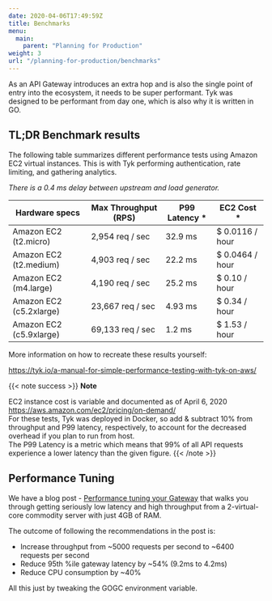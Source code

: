 ```yaml
---
date: 2020-04-06T17:49:59Z
title: Benchmarks
menu:
  main:
    parent: "Planning for Production"
weight: 3
url: "/planning-for-production/benchmarks"
---
```


As an API Gateway introduces an extra hop and is also the single point of entry into the ecosystem, it needs to be super performant.  Tyk was designed to be performant from day one, which is also why it is written in GO.

## TL;DR Benchmark results
The following table summarizes different performance tests using Amazon EC2 virtual instances.
This is with Tyk performing authentication, rate limiting, and gathering analytics.

*There is a 0.4 ms delay between upstream and load generator.*

|     Hardware specs      |   Max Throughput (RPS)  |  P99 Latency *  |    EC2 Cost *   |
|-------------------------|-------------------------|-----------------|-------------------|
| Amazon EC2 (t2.micro)   | 2,954 req / sec         | 32.9 ms         | $ 0.0116 / hour   |
| Amazon EC2 (t2.medium)  | 4,903 req / sec         | 22.2 ms         | $ 0.0464 / hour   |
| Amazon EC2 (m4.large)   | 4,190 req / sec         | 25.2 ms         | $ 0.10 / hour     |
| Amazon EC2 (c5.2xlarge) | 23,667 req / sec        | 4.93 ms         | $ 0.34 / hour     |
| Amazon EC2 (c5.9xlarge) | 69,133 req / sec        | 1.2 ms          | $ 1.53 / hour     |


More information on how to recreate these results yourself:

https://tyk.io/a-manual-for-simple-performance-testing-with-tyk-on-aws/

{{< note success >}}
**Note**  

EC2 instance cost is variable and documented as of April 6, 2020 
https://aws.amazon.com/ec2/pricing/on-demand/
<br/>
For these tests, Tyk was deployed in Docker, so add & subtract 10% from throughput and P99 latency, respectively, to account for the decreased overhead if you plan to run from host.
<br/>
The P99 Latency is a metric which means that 99% of all API requests experience a lower latency than the given figure.
{{< /note >}}


## Performance Tuning

We have a blog post - [Performance tuning your Gateway](https://tyk.io/performance-tuning-your-tyk-api-gateway/) that walks you through getting seriously low latency and high throughput from a 2-virtual-core commodity server with just 4GB of RAM.

The outcome of following the recommendations in the post is:

* Increase throughput from ~5000 requests per second to ~6400 requests per second
* Reduce 95th %ile gateway latency by ~54% (9.2ms to 4.2ms)
* Reduce CPU consumption by ~40%

All this just by tweaking the GOGC environment variable.
